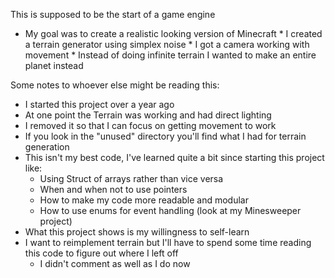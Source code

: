 This is supposed to be the start of a game engine
* My goal was to create a realistic looking version of Minecraft
        * I created a terrain generator using simplex noise
        * I got a camera working with movement
        * Instead of doing infinite terrain I wanted to make an entire planet instead

Some notes to whoever else might be reading this:
* I started this project over a year ago
* At one point the Terrain was working and had direct lighting
* I removed it so that I can focus on getting movement to work
* If you look in the "unused" directory you'll find what I had for terrain generation
* This isn't my best code, I've learned quite a bit since starting this project like:
	* Using Struct of arrays rather than vice versa
	* When and when not to use pointers
	* How to make my code more readable and modular
	* How to use enums for event handling (look at my Minesweeper project)
* What this project shows is my willingness to self-learn
* I want to reimplement terrain but I'll have to spend some time reading this code to figure out where I left off
	* I didn't comment as well as I do now 
